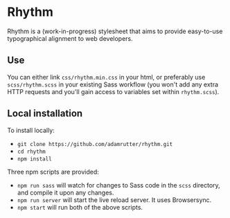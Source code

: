 # Rhythm

Rhythm is a (work-in-progress) stylesheet that aims to provide easy-to-use typographical alignment to web developers.

## Use

You can either link `css/rhythm.min.css` in your html, or preferably use `scss/rhythm.scss` in your existing Sass workflow (you won't add any extra HTTP requests and you'll gain access to variables set within `rhythm.scss`).

## Local installation

To install locally:

* `git clone https://github.com/adamrutter/rhythm.git`
* `cd rhythm`
* `npm install`

Three npm scripts are provided:

* `npm run sass` will watch for changes to Sass code in the `scss` directory, and compile it upon any changes.
* `npm run server` will start the live reload server. It uses Browsersync.
* `npm start` will run both of the above scripts.
